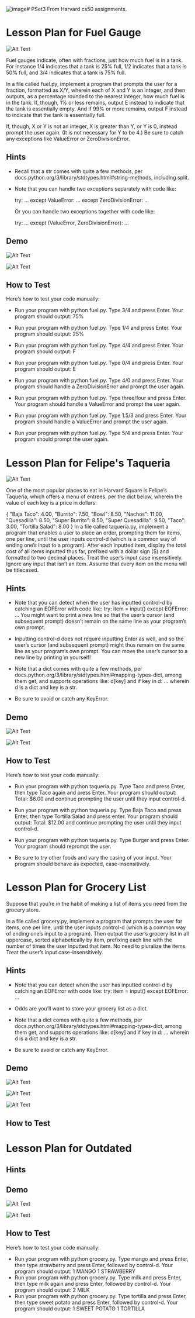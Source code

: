 ![image](https://github.com/BaluDream/PSet3/assets/119417439/9c2b25e7-1ba0-4b51-96ba-998113dddbc1)# PSet3
From Harvard cs50 assignments.

# Lesson Plan for Fuel Gauge
 ![Alt Text](fuel-1-screenshot.png)

 Fuel gauges indicate, often with fractions, just how much fuel is in a tank. For instance 1/4 indicates that a tank is 25% full, 1/2 indicates that a tank is 50% full, and 3/4 indicates that a tank is 75% full.

In a file called fuel.py, implement a program that prompts the user for a fraction, formatted as X/Y, wherein each of X and Y is an integer, and then outputs, as a percentage rounded to the nearest integer, how much fuel is in the tank. If, though, 1% or less remains, output E instead to indicate that the tank is essentially empty. And if 99% or more remains, output F instead to indicate that the tank is essentially full.

If, though, X or Y is not an integer, X is greater than Y, or Y is 0, instead prompt the user again. (It is not necessary for Y to be 4.) Be sure to catch any exceptions like ValueError or ZeroDivisionError.


## Hints

* Recall that a str comes with quite a few methods, per docs.python.org/3/library/stdtypes.html#string-methods, including split.

* Note that you can handle two exceptions separately with code like:

    try:
      ...
  except ValueError:
      ...
  except ZeroDivisionError:
      ...

  Or you can handle two exceptions together with code like:

    try:
      ...
    except (ValueError, ZeroDivisionError):
      ...
## Demo

  ![Alt Text](fuel-2-screenshot.png)

  ![Alt Text](fuel-3-screenshot.png)

## How to Test

Here’s how to test your code manually:

* Run your program with python fuel.py. Type 3/4 and press Enter. Your program should output:
  75% 
* Run your program with python fuel.py. Type 1/4 and press Enter. Your program should output:
  25%
* Run your program with python fuel.py. Type 4/4 and press Enter. Your program should output:
  F
* Run your program with python fuel.py. Type 0/4 and press Enter. Your program should output:
  E
* Run your program with python fuel.py. Type 4/0 and press Enter. Your program should handle a ZeroDivisionError and prompt the user again.

* Run your program with python fuel.py. Type three/four and press Enter. Your program should handle a ValueError and prompt the user again.

* Run your program with python fuel.py. Type 1.5/3 and press Enter. Your program should handle a ValueError and prompt the user again.

* Run your program with python fuel.py. Type 5/4 and press Enter. Your program should prompt the user again.


# Lesson Plan for Felipe's Taqueria
  ![Alt Text](taqueria-1-screenshot.png)

One of the most popular places to eat in Harvard Square is Felipe’s Taqueria, which offers a menu of entrees, per the dict below, wherein the value of each key is a price in dollars:

  {
      "Baja Taco": 4.00,
      "Burrito": 7.50,
      "Bowl": 8.50,
      "Nachos": 11.00,
      "Quesadilla": 8.50,
      "Super Burrito": 8.50,
      "Super Quesadilla": 9.50,
      "Taco": 3.00,
      "Tortilla Salad": 8.00
  }
In a file called taqueria.py, implement a program that enables a user to place an order, prompting them for items, one per line, until the user inputs control-d (which is a common way of ending one’s input to a program). After each inputted item, display the total cost of all items inputted thus far, prefixed with a dollar sign ($) and formatted to two decimal places. Treat the user’s input case insensitively. Ignore any input that isn’t an item. Assume that every item on the menu will be titlecased.



## Hints

* Note that you can detect when the user has inputted control-d by catching an EOFError with code like:
    try:
      item = input()
    except EOFError:
      ...
  You might want to print a new line so that the user’s cursor (and subsequent prompt) doesn’t remain on the same line as your program’s 
  own prompt.
* Inputting control-d does not require inputting Enter as well, and so the user’s cursor (and subsequent prompt) might thus remain on the same line as your program’s own prompt. You can move the user’s cursor to a new line by printing \n yourself!
  
* Note that a dict comes with quite a few methods, per docs.python.org/3/library/stdtypes.html#mapping-types-dict, among them get, and supports operations like:
  d[key]
  and
  if key in d:
    ...
  wherein d is a dict and key is a str.
  
* Be sure to avoid or catch any KeyError.

## Demo

  ![Alt Text](taqueria-2-screenshot.png)

  ![Alt Text](taqueria-3-screenshot.png)

## How to Test
Here’s how to test your code manually:

* Run your program with python taqueria.py. Type Taco and press Enter, then type Taco again and press Enter. Your program should output:
  Total: $6.00
  and continue prompting the user until they input control-d.
* Run your program with python taqueria.py. Type Baja Taco and press Enter, then type Tortilla Salad and press enter. Your program should output:
  Total: $12.00
  and continue prompting the user until they input control-d.
* Run your program with python taqueria.py. Type Burger and press Enter. Your program should reprompt the user.

* Be sure to try other foods and vary the casing of your input. Your program should behave as expected, case-insensitively.



# Lesson Plan for Grocery List

Suppose that you’re in the habit of making a list of items you need from the grocery store.

In a file called grocery.py, implement a program that prompts the user for items, one per line, until the user inputs control-d (which is a common way of ending one’s input to a program). Then output the user’s grocery list in all uppercase, sorted alphabetically by item, prefixing each line with the number of times the user inputted that item. No need to pluralize the items. Treat the user’s input case-insensitively.


## Hints

* Note that you can detect when the user has inputted control-d by catching an EOFError with code like:
  try:
    item = input()
  except EOFError:
    ...
* Odds are you’ll want to store your grocery list as a dict.

* Note that a dict comes with quite a few methods, per docs.python.org/3/library/stdtypes.html#mapping-types-dict, among them get, and 
  supports operations like:
  d[key]
  and
  if key in d:
    ...
  wherein d is a dict and key is a str.
* Be sure to avoid or catch any KeyError.

## Demo

  ![Alt Text](grocery-1-screenshot.png)

  ![Alt Text](grocery-2-screenshot.png)

  ![Alt Text](grocery-3-screenshot.png)

  

## How to Test


# Lesson Plan for Outdated
## Hints

## Demo

  ![Alt Text](url)

  ![Alt Text](url)

## How to Test
Here’s how to test your code manually:

* Run your program with python grocery.py. Type mango and press Enter, then type strawberry and press Enter, followed by control-d. Your   program should output:
  1 MANGO
  1 STRAWBERRY
* Run your program with python grocery.py. Type milk and press Enter, then type milk again and press Enter, followed by control-d. Your    program should output:
  2 MILK
* Run your program with python grocery.py. Type tortilla and press Enter, then type sweet potato and press Enter, followed by control-d.   Your program should output:
  1 SWEET POTATO
  1 TORTILLA

